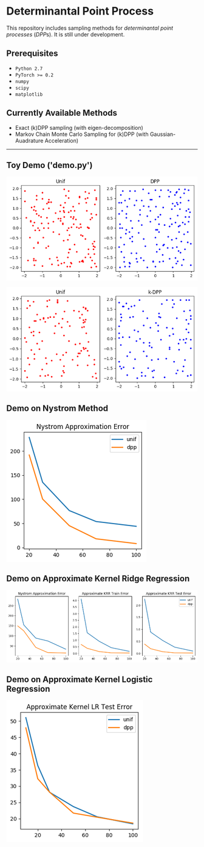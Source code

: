 # Determinantal Point Process

This repository includes sampling methods for *determinantal point processes* (*DPP*s). It is still under development.

## Prerequisites
* `Python 2.7`
* `PyTorch >= 0.2`
* `numpy`
* `scipy`
* `matplotlib`

## Currently Available Methods

* Exact (k)DPP sampling (with eigen-decomposition)
* Markov Chain Monte Carlo Sampling for (k)DPP (with Gaussian-Auadrature Acceleration)

---

## Toy Demo ('demo.py')

![](fig/unif-dpp.png)

![](fig/unif-kdpp.png)

## Demo on Nystrom Method

![](fig/nystrom.png)

## Demo on Approximate Kernel Ridge Regression 

![](fig/regression.png)

## Demo on Approximate Kernel Logistic Regression

![](fig/classification.png)
